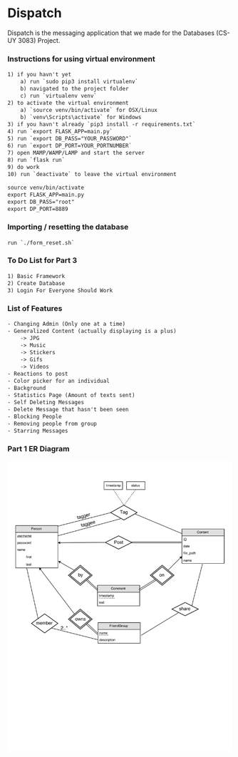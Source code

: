 # Dispatch
Dispatch is the messaging application that we made for the Databases (CS-UY 3083) Project. 

### Instructions for using virtual environment
	1) if you havn't yet 
		a) run `sudo pip3 install virtualenv`
		b) navigated to the project folder
		c) run `virtualenv venv`
	2) to activate the virtual environment
		a) `source venv/bin/activate` for OSX/Linux
		b) `venv\Scripts\activate` for Windows
	3) if you havn't already `pip3 install -r requirements.txt`
	4) run `export FLASK_APP=main.py`
	5) run `export DB_PASS="YOUR_PASSWORD"`
	6) run `export DP_PORT=YOUR_PORTNUMBER`
	7) open MAMP/WAMP/LAMP and start the server
	8) run `flask run`
	9) do work
	10) run `deactivate` to leave the virtual environment

```
source venv/bin/activate
export FLASK_APP=main.py
export DB_PASS="root"
export DP_PORT=8889
```


### Importing / resetting the database
	run `./form_reset.sh`


### To Do List for Part 3
	1) Basic Framework
	2) Create Database
	3) Login For Everyone Should Work

### List of Features
	- Changing Admin (Only one at a time)
	- Generalized Content (actually displaying is a plus)
		-> JPG
		-> Music
		-> Stickers
		-> Gifs
		-> Videos
	- Reactions to post
	- Color picker for an individual
	- Background
	- Statistics Page (Amount of texts sent)
	- Self Deleting Messages
	- Delete Message that hasn't been seen
	- Blocking People
	- Removing people from group
	- Starring Messages

### Part 1 ER Diagram
![Part 1 ER](/docs/Part1_ER.png)
